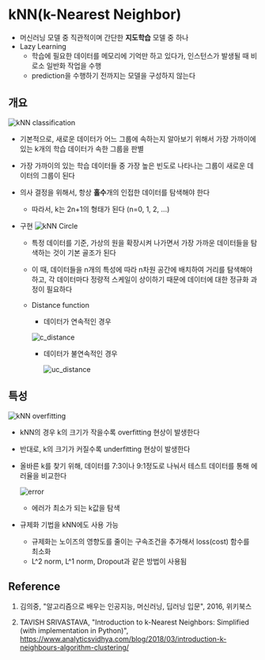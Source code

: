 # kNN(k-Nearest Neighbor)

- 머신러닝 모델 중 직관적이며 간단한 **지도학습** 모델 중 하나
- Lazy Learning
  - 학습에 필요한 데이터를 메모리에 기억만 하고 있다가, 인스턴스가 발생될 때 비로소 일반화 작업을 수행
  - prediction을 수행하기 전까지는 모델을 구성하지 않는다

## 개요

![kNN classification](https://www.mathworks.com/matlabcentral/mlc-downloads/downloads/submissions/63621/versions/2/screenshot.gif)

- 기본적으로, 새로운 데이터가 어느 그룹에 속하는지 알아보기 위해서 가장 가까이에 있는 k개의 학습 데이터가 속한 그룹을 판별
- 가장 가까이의 있는 학습 데이터들 중 가장 높은 빈도로 나타나는 그룹이 새로운 데이터의 그룹이 된다
- 의사 결정을 위해서, 항상 **홀수**개의 인접한 데이터를 탐색해야 한다

  - 따라서, k는 2n+1의 형태가 된다 (n=0, 1, 2, ...)

- 구현
  ![kNN Circle](https://upload.wikimedia.org/wikipedia/commons/thumb/e/e7/KnnClassification.svg/220px-KnnClassification.svg.png)

  - 특정 데이터를 기준, 가상의 원을 확장시켜 나가면서 가장 가까운 데이터들을 탐색하는 것이 기본 골조가 된다

  - 이 때, 데이터들을 n개의 특성에 따라 n차원 공간에 배치하여 거리를 탐색해야 하고, 각 데이터마다 정량적 스케일이 상이하기 때문에 데이터에 대한 정규화 과정이 필요하다

  - Distance function

    - 데이터가 연속적인 경우

    ![c_distance](https://www.saedsayad.com/images/KNN_similarity.png)

    - 데이터가 불연속적인 경우

      ![uc_distance](https://www.saedsayad.com/images/KNN_hamming.png)

## 특성

![kNN overfitting](https://elvinouyang.github.io/assets/images/Introduction%20to%20Machine%20Learning%20with%20Python%20-%20Chapter%202%20-%20Datasets%20and%20kNN_files/Introduction%20to%20Machine%20Learning%20with%20Python%20-%20Chapter%202%20-%20Datasets%20and%20kNN_31_1.png)

- kNN의 경우 k의 크기가 작을수록 overfitting 현상이 발생한다

- 반대로, k의 크기가 커질수록 underfitting 현상이 발생한다

- 올바른 k를 찾기 위해, 데이터를 7:3이나 9:1정도로 나눠서 테스트 데이터를 통해 에러율을 비교한다

  ![error](https://www.analyticsvidhya.com/wp-content/uploads/2014/10/training-error_11.png)

  - 에러가 최소가 되는 k값을 탐색

- 규제화 기법을 kNN에도 사용 가능

  - 규제화는 노이즈의 영향도를 줄이는 구속조건을 추가해서 loss(cost) 함수를 최소화
  - L^2 norm, L^1 norm, Dropout과 같은 방법이 사용됨



## Reference

1. 김의중, "알고리즘으로 배우는 인공지능, 머신러닝, 딥러닝 입문", 2016, 위키북스

2. TAVISH SRIVASTAVA, "Introduction to k-Nearest Neighbors: Simplified (with implementation in Python)", https://www.analyticsvidhya.com/blog/2018/03/introduction-k-neighbours-algorithm-clustering/